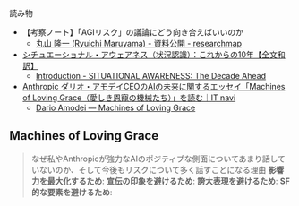 読み物
- 【考察ノート】「AGIリスク」の議論にどう向き合えばいいのか
	- [丸山 隆一 (Ryuichi Maruyama) - 資料公開 - researchmap](https://researchmap.jp/rmaruy/published_works)
- [シチュエーショナル・アウェアネス（状況認識）：これからの10年【全文和訳】](https://zenn.dev/ken_okabe/books/situational-awareness)
	- [Introduction - SITUATIONAL AWARENESS: The Decade Ahead](https://situational-awareness.ai/)
- [Anthropic ダリオ・アモデイCEOのAIの未来に関するエッセイ「Machines of Loving Grace（愛しき恩寵の機械たち）」を読む｜IT navi](https://note.com/it_navi/n/n039d497b356f)
	- [Dario Amodei — Machines of Loving Grace](https://darioamodei.com/machines-of-loving-grace)
## Machines of Loving Grace
> なぜ私やAnthropicが強力なAIのポジティブな側面についてあまり話していないのか、そして今後もリスクについて多く話すことになる理由
> 	**影響力を最大化するため**:
> 	**宣伝の印象を避けるため**:
> 	**誇大表現を避けるため**:
> 	**SF的な要素を避けるため**:



